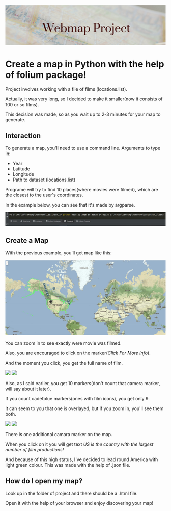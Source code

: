 ![](banner.png)
# Create a map in Python with the help of folium package!
Project involves working with a file of films (locations.list). 

Actually, it was very long, so I decided to make it smaller(now it consists of 100 or so films). 

This decision was made, so as you wait up to 2-3 minutes for your map to generate.
## Interaction
To generate a map, you'll need to use a command line. Arguments to type in:

* Year
* Latitude
* Longitude
* Path to dataset (locations.list)

Programe will try to find 10 places(where movies were filmed), which are the closest to the user's coordinates. 

In the example below, you can see that it's made by argparse.

![](data/python_start.jpg)

## Create a Map
With the previous example, you'll get map like this:

![](data/map_generation.jpg)

You can zoom in to see exactly were movie was filmed. 

Also, you are encouraged to click on the marker(*Click For More Info*). 

And the moment you click, you get the full name of film.

<img width="500" src="https://github.com/KateKo04/Webmap_2/blob/master/data/tooltip.jpg"> <img width="463" src="https://github.com/KateKo04/Webmap_2/blob/master/data/film_name.jpg">

Also, as I said earlier, you get 10 markers(don't count that camera marker, will say about it later). 

If you count cadetblue markers(ones with film icons), you get only 9. 

It can seem to you that one is overlayed, but if you zoom in, you'll see them both. 

<img width="463" src="https://github.com/KateKo04/Webmap_2/blob/master/data/overlay.jpg"> <img width="463" src="https://github.com/KateKo04/Webmap_2/blob/master/data/camera_icon.jpg">

There is one additional camara marker on the map. 

When you click on it you will get text *US is the country with the largest number of film productions!* 

And because of this high status, I've decided to lead round America with light green colour. This was made with the help of .json file.

## How do I open my map?

Look up in the folder of project and there should be a .html file.

Open it with the help of your browser and enjoy discovering your map!

